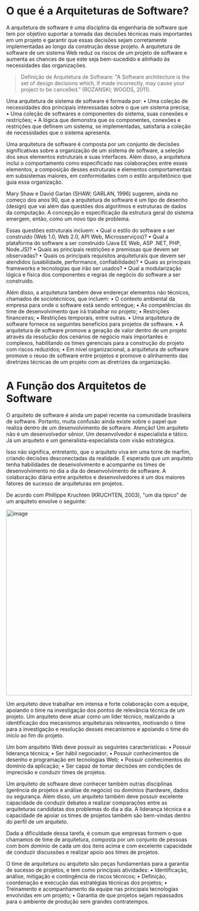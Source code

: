  # O que é a Arquiteturas de Software?

A arquitetura de software é uma disciplina da engenharia de software que tem por objetivo suportar a tomada das decisões técnicas mais importantes em um projeto e garantir que essas decisões sejam corretamente implementadas ao longo da construção desse projeto. A arquitetura de software de um sistema Web reduz os riscos de um projeto de software e aumenta as chances de que este seja bem-sucedido e alinhado às necessidades das organizações.

> Definição de Arquitetura de Software: "A Software architecture is the
> set of design decisions which, if made incorrectly, may cause your
> project to be cancelled.” (ROZANSKI; WOODS, 2011).

Uma arquitetura de sistema de software é formada por:
•	Uma coleção de necessidades dos principais interessadas sobre o que um sistema precisa;
•	Uma coleção de softwares e componentes do sistema, suas conexões e restrições;
•	A lógica que demonstra que os componentes, conexões e restrições que definem um sistema, se implementadas, satisfaria a coleção de necessidades que o sistema apresenta.

Uma arquitetura de software é composta por um conjunto de decisões significativas sobre a organização de um sistema de software, a seleção dos seus elementos estruturais e suas interfaces. Além disso, a arquitetura inclui o comportamento como especificado nas colaborações entre esses elementos, a composição desses estruturais e elementos comportamentais em subsistemas maiores, em conformidades com o estilo arquitetônico que guia essa organização.

Mary Shaw e David Garlan (SHAW; GARLAN, 1996) sugerem, ainda no começo dos anos 90, que a arquitetura de software é um tipo de desenho (design) que vai além das questões dos algoritmos e estruturas de dados da computação. A concepção e especificação da estrutura geral do sistema emergem, então, como um novo tipo de problema.

Essas questões estruturais incluem:
•	Qual o estilo do software a ser construído (Web 1.0, Web 2.0, API Web, Microsserviços)?
•	Qual a plataforma do software a ser construído (Java EE Web, ASP .NET, PHP, Node.JS)?
•	Quais as principais restrições e premissas que devem ser observadas?
•	Quais os principais requisitos arquiteturais que devem ser atendidos (usabilidade, performance, confiabilidade)?
•	Quais as principais frameworks e tecnologias que irão ser usados?
•	Qual a modularização lógica e física dos componentes e regras de negócio do software a ser construído. 


Além disso, a arquitetura também deve endereçar elementos não técnicos, chamados de sociotécnicos, que incluem:
•	O contexto ambiental da empresa para onde o software está sendo entregue;
•	As competências do time de desenvolvimento que irá trabalhar no projeto;
•	Restrições financeiras;
•	Restrições temporais, entre outras.
•	Uma arquitetura de software fornece os seguintes benefícios para projetos de software.
•	A arquitetura de software promove a geração de valor dentro de um projeto através da resolução dos cenários de negócio mais importantes e complexos, habilitando os times gerenciais para a construção do projeto com riscos reduzidos;
•	Em nível organizacional, a arquitetura de software promove o reuso de software entre projetos e promove o alinhamento das diretrizes técnicas de um projeto com as diretrizes da organização.

# A Função dos Arquitetos de Software

O arquiteto de software é ainda um papel recente na comunidade brasileira de software. Portanto, muita confusão ainda existe sobre o papel que realiza dentro de um desenvolvimento de software. Atenção! Um arquiteto não é um desenvolvedor sênior. Um desenvolvedor é especialista e tático. Já um arquiteto e um generalista-especialista com visão estratégica.

Isso não significa, entretanto, que o arquiteto viva em uma torre de marfim, criando decisões desconectadas da realidade. É esperado que um arquiteto tenha habilidades de desenvolvimento e acompanhe os times de desenvolvimento no dia a dia do desenvolvimento de software. A colaboração diária entre arquitetos e desenvolvedores é um dos maiores fatores de sucesso de arquiteturas em projetos.

De acordo com Phillippe Kruchten (KRUCHTEN, 2003), "um dia típico" de um arquiteto envolve o seguinte:

 <img width="500" alt="image" src="https://github.com/user-attachments/assets/aefe38d6-db43-40d6-81a9-067feec57771" />

 
Um arquiteto deve trabalhar em intensa e forte colaboração com a equipe, apoiando o time na investigação dos pontos de relevância técnica de um projeto. Um arquiteto deve atuar como um líder técnico, realizando a identificação dos mecanismos arquiteturais relevantes, motivando o time para a investigação e resolução desses mecanismos e apoiando o time do início ao fim do projeto.

Um bom arquiteto Web deve possuir as seguintes características:
•	Possuir liderança técnica;
•	Ser hábil negociador;
•	Possuir conhecimentos de desenho e programação em tecnologias Web;
•	Possuir conhecimentos do domínio da aplicação;
•	Ser capaz de tomar decisões em condições de imprecisão e conduzir times de projetos. 


Um arquiteto de software deve conhecer também outras disciplinas (gerência de projetos e análise de negócio) ou domínios (hardware, dados ou segurança. Além disso, um arquiteto também deve possuir excelente capacidade de conduzir debates e realizar comparações entre as arquiteturas candidatas dos problemas do dia a dia. A liderança técnica e a capacidade de apoiar os times de projetos também são bem-vindas dentro do perfil de um arquiteto.

Dada a dificuldade dessa tarefa, é comum que empresas formem o que chamamos de time de arquitetura, composta por um conjunto de pessoas com bom domínio de cada um dos itens acima e com excelente capacidade de conduzir discussões e realizar apoio aos times de projetos.

O time de arquitetura ou arquiteto são peças fundamentais para a garantia de sucesso de projetos, e tem como principais atividades:
•	Identificação, análise, mitigação e contingência de riscos técnicos;
•	Definição, coordenação e execução das estratégias técnicas dos projetos;
•	Treinamento e acompanhamento da equipe nas principais tecnologias envolvidas em um projeto;
•	Garantia de que projetos sejam repassados para o ambiente de produção sem grandes contratempos.

